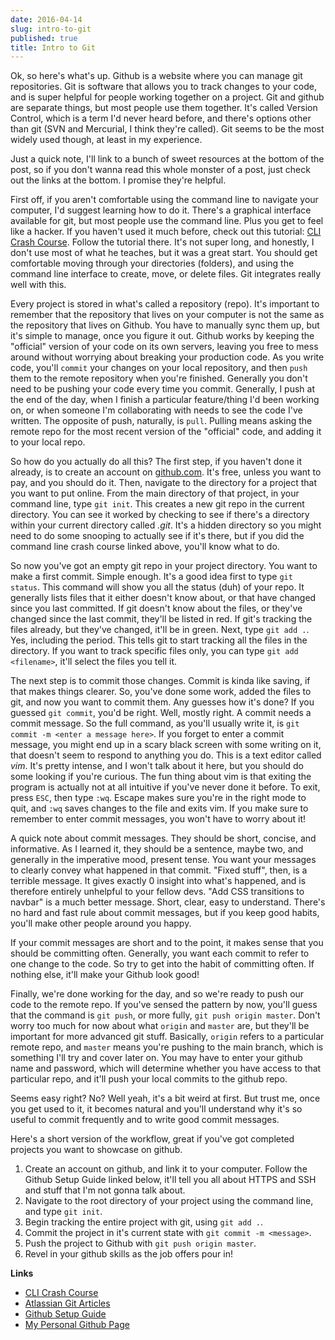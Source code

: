 ```yaml
---
date: 2016-04-14
slug: intro-to-git
published: true
title: Intro to Git
---
```


Ok, so here's what's up. Github is a website where you can manage git
repositories. Git is software that allows you to track changes to your code, and
is super helpful for people working together on a project. Git and github are
separate things, but most people use them together. It's called Version Control,
which is a term I'd never heard before, and there's options other than git (SVN
and Mercurial, I think they're called). Git seems to be the most widely used
though, at least in my experience.

Just a quick note, I'll link to a bunch of sweet resources at the bottom of the
post, so if you don't wanna read this whole monster of a post, just check out
the links at the bottom. I promise they're helpful.

First off, if you aren't comfortable using the command line to navigate your
computer, I'd suggest learning how to do it. There's a graphical interface
available for git, but most people use the command line. Plus you get to feel
like a hacker. If you haven't used it much before, check out this tutorial: [CLI
Crash Course](http://cli.learncodethehardway.org/book/). Follow the tutorial
there. It's not super long, and honestly, I don't use most of what he teaches,
but it was a great start. You should get comfortable moving through your
directories (folders), and using the command line interface to create, move, or
delete files. Git integrates really well with this.

Every project is stored in what's called a repository (repo). It's important to
remember that the repository that lives on your computer is not the same as the
repository that lives on Github. You have to manually sync them up, but it's
simple to manage, once you figure it out. Github works by keeping the "official"
version of your code on its own servers, leaving you free to mess around without
worrying about breaking your production code. As you write code, you'll
`commit` your changes on your local repository, and then `push` them to
the remote repository when you're finished. Generally you don't need to be
pushing your code every time you commit. Generally, I push at the end of the
day, when I finish a particular feature/thing I'd been working on, or when
someone I'm collaborating with needs to see the code I've written. The opposite
of push, naturally, is `pull`. Pulling means asking the remote repo for the
most recent version of the "official" code, and adding it to your local repo.

So how do you actually do all this? The first step, if you haven't done it
already, is to create an account on [github.com](https://github.com). It's free,
unless you want to pay, and you should do it. Then, navigate to the directory
for a project that you want to put online. From the main directory of that
project, in your command line, type `git init`. This creates a new git repo
in the current directory. You can see it worked by checking to see if there's a
directory within your current directory called _.git_. It's a hidden directory
so you might need to do some snooping to actually see if it's there, but if you
did the command line crash course linked above, you'll know what to do.

So now you've got an empty git repo in your project directory. You want to make
a first commit. Simple enough. It's a good idea first to type `git status`.
This command will show you all the status (duh) of your repo. It generally lists
files that it either doesn't know about, or that have changed since you last
committed. If git doesn't know about the files, or they've changed since the
last commit, they'll be listed in red. If git's tracking the files already, but
they've changed, it'll be in green. Next, type `git add .`. Yes, including
the period. This tells git to start tracking all the files in the directory. If
you want to track specific files only, you can type `git add <filename>`,
it'll select the files you tell it.

The next step is to commit those changes. Commit is kinda like saving, if that
makes things clearer. So, you've done some work, added the files to git, and now
you want to commit them. Any guesses how it's done? If you guessed `git
commit`, you'd be right. Well, mostly right. A commit needs a commit message.
So the full command, as you'll usually write it, is `git commit -m <enter a
message here>`. If you forget to enter a commit message, you might end up in a
scary black screen with some writing on it, that doesn't seem to respond to
anything you do. This is a text editor called _vim_. It's pretty intense, and I
won't talk about it here, but you should do some looking if you're curious. The
fun thing about vim is that exiting the program is actually not at all intuitive
if you've never done it before. To exit, press `ESC`, then type `:wq`.
Escape makes sure you're in the right mode to quit, and `:wq` saves changes
to the file and exits vim. If you make sure to remember to enter commit
messages, you won't have to worry about it!

A quick note about commit messages. They should be short, concise, and
informative. As I learned it, they should be a sentence, maybe two, and
generally in the imperative mood, present tense. You want your messages to
clearly convey what happened in that commit. "Fixed stuff", then, is a terrible
message. It gives exactly 0 insight into what's happened, and is therefore
entirely unhelpful to your fellow devs. "Add CSS transitions to navbar" is a
much better message. Short, clear, easy to understand. There's no hard and fast
rule about commit messages, but if you keep good habits, you'll make other
people around you happy.

If your commit messages are short and to the point, it makes sense that you
should be committing often. Generally, you want each commit to refer to one
change to the code. So try to get into the habit of committing often. If nothing
else, it'll make your Github look good!

Finally, we're done working for the day, and so we're ready to push our code to
the remote repo. If you've sensed the pattern by now, you'll guess that the
command is `git push`, or more fully, `git push origin master`. Don't
worry too much for now about what `origin` and `master` are, but they'll
be important for more advanced git stuff. Basically, `origin` refers to a
particular remote repo, and `master` means you're pushing to the main
branch, which is something I'll try and cover later on. You may have to enter
your github name and password, which will determine whether you have access to
that particular repo, and it'll push your local commits to the github repo.

Seems easy right? No? Well yeah, it's a bit weird at first. But trust me, once
you get used to it, it becomes natural and you'll understand why it's so useful
to commit frequently and to write good commit messages.

Here's a short version of the workflow, great if you've got completed projects
you want to showcase on github.

1. Create an account on github, and link it to your computer. Follow the Github
   Setup Guide linked below, it'll tell you all about HTTPS and SSH and stuff
   that I'm not gonna talk about.
2. Navigate to the root directory of your project using the command line, and
   type `git init`.
3. Begin tracking the entire project with git, using `git add .`.
4. Commit the project in it's current state with `git commit -m <message>`.
5. Push the project to Github with `git push origin master`.
6. Revel in your github skills as the job offers pour in!

**Links**

- [CLI Crash Course](http://cli.learncodethehardway.org/book/)
- [Atlassian Git
  Articles](https://www.atlassian.com/git/tutorials/what-is-version-control)
- [Github Setup
  Guide](https://www.atlassian.com/git/tutorials/what-is-version-control)
- [My Personal Github Page](https://github.com/bowmanmike)
